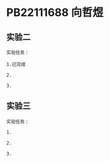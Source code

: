 # PB22111688 向哲煜

## 实验二

    实验任务：

    1.已完成

    2.

    3.

## 实验三

    实验任务：

    1.

    2.

    3.
